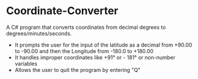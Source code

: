 # Coordinate-Converter
A C# program that converts coordinates from decimal degrees to degrees/minutes/seconds.

- It prompts the user for the input of the latitude as a decimal from +90.00 to -90.00 and then the Longitude from -180.0 to +180.00
- It handles improper coordinates like +91° or - 181° or non-number variables
- Allows the user to quit the program by entering "Q"
